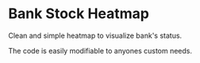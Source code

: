 # Bank Stock Heatmap

Clean and simple heatmap to visualize bank's status. 

The code is easily modifiable to anyones custom needs.